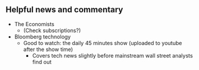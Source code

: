 ## Helpful news and commentary

- The Economists
    - (Check subscriptions?)
- Bloomberg technology
    - Good to watch: the daily 45 minutes show (uploaded to youtube after the show time)
        - Covers tech news slightly before mainstream wall street analysts find out